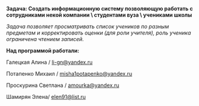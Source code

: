 **Задача: Создать информационную систему позволяющую работать с сотрудниками некой компании \ студентами вуза \ учениками школы**

*Задача позволяет просматривать список учеников по разным предметам и корректировать оценки (для роли учителя), роль ученика ограничена чтением записей.*

__Над программой работали:__

Галецкая Алина / li-gn@yandex.ru

Потапенко Михаил / misha1potapenko@yandex.ru

Проскурина Светлана / amourka@yandex.ru

Шамирян Элена/ elen91@list.ru